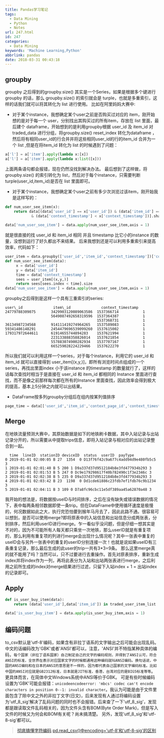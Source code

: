 ```yaml
---
title: Pandas学习笔记
tags:
  - Data Mining
  - Python
  - Notes
url: 247.html
id: 247
categories:
  - Data Mining
keywords: 'Machine Learning,Python'
abbrlink: pandas
date: 2018-03-31 00:43:18
---
```


## groupby
groupby 之后得到的groupby.size() 其实是一个Series，如果是根据多个键进行groupby 的话，那么 groupby.size() 的索引就会是 turple，也就是多重索引，这样的话我们就可以将其转化为 list 进行使用。 比如在阿里妈妈大赛中:
* 对于某个instance，我想确定某个user之前是否购买过对应的 item，刚开始想的是对于每一个 user，分别找出其购买过的所有item，存放在 list 里面，最后建个 dataframe，开始想到的是利用groupby根据 user\_id 及 item\_id 对 traded\_data 进行分组，将groupby.size() reset\_index 转化为dataframe ，然后将有相同user\_id的行合并并将这些相同user\_id的行的item\_id 合并为一个 list ,但是在将item\_id 转化为 list 的时候遇到了问题：
```python
a['l'] = a['item'].apply(lambda x:[x])
a['l'] = a['item'].apply(lambda x:list([x]))
```
  上面两条语句都会报错，现在仍然没找到解决办法。 最后想到了这样做，将groupby.size() 的索引转化为 list，然后对于每个instance，只需要判断turple(user\_id,item\_id)是否在 list 里面即可。 
* 对于某个instance，我想确定某个user之前有多少次浏览过该item，刚开始我是这样写的：
```python
def num_user_see_item(x):
    return data[(data['user_id'] == x['user_id']) & (data['item_id'] == x['item_id']) 
            & (data['context_timestamp'] < x['context_timestamp'])].shape[0]
    
data['num_user_see_item'] = data.apply(num_user_see_item,axis = 1)
```
  就是很直接的找 user\_id 和 item\_id 相同 并且 timestamp 比它小的instance 的数量，没想到运行了好久都出不来结果。 后来我想到还是可以利用多重索引来提高效率，代码如下：
```python
user_item = data.groupby(['user_id','item_id','context_timestamp'])['context_timestamp'].size()
def num_user_see_item(data):
     x = data['user_id']
     y = data['item_id']
     time = data['context_timestamp']
     sees = user_item[(x,y,)]
     return sees[sees.index < time].size
data['num_user_see_item'] = data.apply(num_user_see_item,axis = 1)
```
  groupby之后得到是这样一个具有三重索引的series:
```git
user\_id              item\_id              context_timestamp
24779788309075       3429903120089063586  1537366714           1
                     5649087492658319596  1537364387           1
                                          1537368731           1
36134987234568       914111419274964265   1537589083           1
59341486148291       2454479696539099260  1537615002           1
179317972644611      61914655744894283    1537621994           1
                     223133888358826014   1537621854           1
                     557883074900282934   1537707167           1
                     665259028224229466   1537622270           1
```
  所以我们就可以利用这样一个series，对于每个instance，利用它的 user\_id 和 item\_id 就可以直接得到 user\_item\[(x,y,)\]，即所有浏览时间点组成的一个series，再找出里面index 小于该instance 的timestamp 的数量就行了，这样的话每次查找时相当于是直接在 user\_id 和 item_id 都相同的 Instance 里面进行查找，而不是像之前那样每次都在所有的Instance 里面查找，因此效率会得到极大的提高，基本上5分钟之内就可以出结果。
* DataFrame按多列groupby分组后在组内按某列值排序
```python
page_time = data[['user_id','item_id','context_page_id','context_timestamp']].sort_values(by = 'context_timestamp').groupby(['user_id','item_id']).size().reset_index()
```

## Merge
在地铁流量预测大赛中，其原始数据是如下的地铁刷卡数据，其中入站记录与出站记录分开的，所以需要从中提取trips信息，即将入站记录与相对应的出站记录整合到一起。
```git
  time  lineID  stationID deviceID  status  userID  payType
0 2019-01-01 02:00:05 B 27  1354  0 D13f76f42c9a677c4add94d9e480fb5c5 3
1 2019-01-01 02:01:40 B 5 200 1 D9a337d37d9512184b8e3fd477934b293 3
2 2019-01-01 02:01:53 B 5 247 0 Dc9e179298617f40b782490c1f3e2346c 3
3 2019-01-01 02:02:38 B 5 235 0 D9a337d37d9512184b8e3fd477934b293 3
4 2019-01-01 02:03:42 B 23  1198  0 Dd1cde61886c23fdb7ef1fdb76c9b1234 3
5 2019-01-01 02:04:11 B 3 109 0 D7a8fc96cbc11e5df389aa45a62870a48 3
```
我开始的想法是，将数据按useID与时间排序，之后在没有缺失或错误数据的情况下，表中每两条相邻数据即使一条trip。但在DataFrame中使用循环速度是极慢的，何况数据如此之大，执行完恐怕要到猴年马月去了，因此此路不通。很容易可以想到，是否可以使用merge?即将原表中的入站信息和出站信息分成两张表，分别排序，然后利用userID进行merge。乍一看似乎没问题，但是仔细一想其实是不对的，因为不可能所有人每天都只乘坐一次地铁，那么userID就是有重复项的，那么利用有重复项的列进行merge会出现什么情况呢？其中一张表中重复的useID会与另外一张表中的重复的userID分别连接一次！也就是说如果useID有三条重复记录，那么最后生成的此user的trip一共有3*3=9条。
那么这里merge真的就不能用了吗？当然可以，只不过要进行去重操作。首先对原表排序，重新生成index并将index作为一列，再将此表分为入站和出站两张表进行merge，之后利用之前所生成的index对merge结果进行过滤，只留下入站index + 1 = 出站index的记录即可。

## Apply
```python
def is_user_buy_item(data):
    return (data['user_id'],data['item_id']) in traded_user_item_list
    
data['is_user_buy_item'] = data.apply(is_user_buy_item,axis = 1)
```

## 编码问题
to_csv默认是'utf-8'编码，如果含有非拉丁语系的文字输出之后可能会出现乱码。中文的话编码改为'GBK'或者'ANSI'都可以，注意，'ANSI'并不特指某种具体的编码，`每个国家（非拉丁语系国家）自己制定自己的文字的编码规则，并得到了ANSI认可，符合ANSI的标准，全世界在表示对应国家文字的时候都通用这种编码就叫ANSI编码。换句话说，中国的ANSI编码和在日本的ANSI的意思是不一样的，因为都代表自己国家的文字编码标准。比如中国的ANSI对应就是GB2312标准，日本就是JIT标准，香港，台湾对应的是BIG5标准等等`。更具体而言，在简体中文Windows系统中ANSI等价于GBK。
可是有些时候编码设置为'GBK'可能会报错：`unicodeencodeerror: 'mbcs' codec can't encode characters in position 0--1: invalid character`。我认为可能是由于文件里面包含了除中文之外的非拉丁文字(日文)，后来发现有人通过将编码设置为'utf_8_sig'解决了乱码问题的同时也不会报错。后来查了一下'utf_8_sig'，发现都是跟读取文件乱码相关的，因为文件头含有BOM(Byte Order Mark)，但是写入文件的时候又为何会和BOM有关呢？尚未搞清楚。
另外，发现'utf_8_sig'和'utf-8-sig'都可以。
>[彻底搞懂字符编码](https://blog.csdn.net/softman11/article/details/6124345)
>[pd.read_csv()中encoding='utf-8'和'utf-8-sig'的区别](https://blog.csdn.net/weixin_43184252/article/details/90202608)
